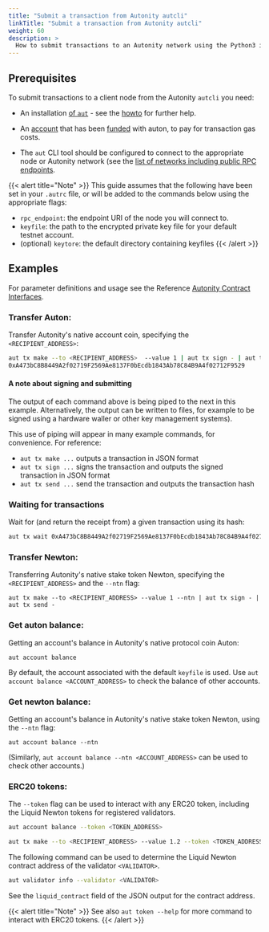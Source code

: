 ```yaml
---
title: "Submit a transaction from Autonity autcli"
linkTitle: "Submit a transaction from Autonity autcli"
weight: 60
description: >
  How to submit transactions to an Autonity network using the Python3 interface to the RPC API's
---
```


## Prerequisites

To submit transactions to a client node from the Autonity `autcli` you need:

- An installation [of `aut`](https://github.com/autonity/autcli) - see the [howto](/account-holders/setup-autcli/) for further help.

- An [account](/account-holders//create-acct/) that has been [funded](/account-holders/fund-acct/) with auton, to pay for transaction gas costs.

- The `aut` CLI tool should be configured to connect to the appropriate node or Autonity network (see the [list of networks including public RPC endpoints](/networks/).

{{< alert title="Note" >}}
This guide assumes that the following have been set in your `.autrc` file, or will be added to the commands below using the appropriate flags:
- `rpc_endpoint`: the endpoint URI of the node you will connect to.
- `keyfile`: the path to the encrypted private key file for your default testnet account.
- (optional) `keytore`: the default directory containing keyfiles
{{< /alert >}}

## Examples

For parameter definitions and usage see the Reference [Autonity Contract Interfaces](/reference/api/).

### Transfer Auton:

Transfer Autonity's native account coin, specifying the `<RECIPIENT_ADDRESS>`:

```bash
aut tx make --to <RECIPIENT_ADDRESS>  --value 1 | aut tx sign - | aut tx send -
0xA473bC8B8449A2f02719F2569Ae8137F0bEcdb1843Ab78C84B9A4f02712F9529
```

#### A note about signing and submitting

The output of each command above is being piped to the next in this example.  Alternatively, the output can be written to files, for example to be signed using a hardware waller or other key management systems).

This use of piping will appear in many example commands, for convenience.  For reference:
- `aut tx make ...` outputs a transaction in JSON format
- `aut tx sign ...` signs the transaction and outputs the signed transaction in JSON format
- `aut tx send ...` send the transaction and outputs the transaction hash

### Waiting for transactions

Wait for (and return the receipt from) a given transaction using its hash:
```bash
aut tx wait 0xA473bC8B8449A2f02719F2569Ae8137F0bEcdb1843Ab78C84B9A4f02712F9529
```

### Transfer Newton:

Transferring Autonity's native stake token Newton, specifying the `<RECIPIENT_ADDRESS>` and the `--ntn` flag:

```console
aut tx make --to <RECIPIENT_ADDRESS> --value 1 --ntn | aut tx sign - | aut tx send -
```

### Get auton balance:

Getting an account's balance in Autonity's native protocol coin Auton:

```console
aut account balance
```

By default, the account associated with the default `keyfile` is used.  Use `aut account balance <ACCOUNT_ADDRESS>` to check the balance of other accounts.

### Get newton balance:

Getting an account's balance in Autonity's native stake token Newton, using the `--ntn` flag:

```console
aut account balance --ntn
```

(Similarly, `aut account balance --ntn <ACCOUNT_ADDRESS>` can be used to check other accounts.)

### ERC20 tokens:

The `--token` flag can be used to interact with any ERC20 token, including the Liquid Newton tokens for registered validators.

```bash
aut account balance --token <TOKEN_ADDRESS>
```
```bash
aut tx make --to <RECIPIENT_ADDRESS> --value 1.2 --token <TOKEN_ADDRESS> | aut tx sign - | aut tx send -
```

The following command can be used to determine the Liquid Newton contract address of the validator `<VALIDATOR>`.

```bash
aut validator info --validator <VALIDATOR>
```

See the `liquid_contract` field of the JSON output for the contract address.

{{< alert title="Note" >}}
See also `aut token --help` for more command to interact with ERC20 tokens.
{{< /alert >}}
